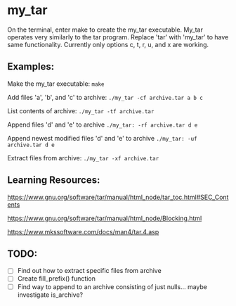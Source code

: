 # my_tar


On the terminal, enter make to create the my_tar executable.
My_tar operates very similarly to the tar program. Replace 'tar' with 'my_tar' to have same functionality.
Currently only options c, t, r, u, and x are working.

## Examples:
Make the my_tar executable: ```make```

Add files 'a', 'b', and 'c' to archive: ```./my_tar -cf archive.tar a b c```

List contents of archive: ```./my_tar -tf archive.tar```

Append files 'd' and 'e' to archive ```./my_tar: -rf archive.tar d e```

Append newest modified files 'd' and 'e' to archive ```./my_tar: -uf archive.tar d e```

Extract files from archive: ```./my_tar -xf archive.tar```

## Learning Resources:

https://www.gnu.org/software/tar/manual/html_node/tar_toc.html#SEC_Contents 

https://www.gnu.org/software/tar/manual/html_node/Blocking.html

https://www.mkssoftware.com/docs/man4/tar.4.asp


## TODO:
- [ ] Find out how to extract specific files from archive
- [ ] Create fill_prefix() function
- [ ] Find way to append to an archive consisting of just nulls... maybe investigate is_archive?
